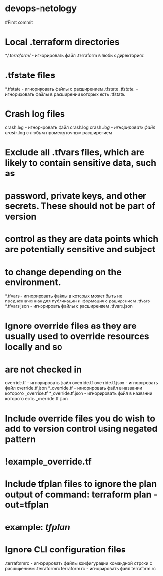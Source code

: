 # devops-netology
#First commit

# Local .terraform directories
**/.terraform/* - игнорировать файл .terraform в любых директориях

# .tfstate files
*.tfstate -  игнорировать файлы с расширением .tfstate
*.tfstate.* - игнорировать файлы в расширении которых есть .tfstate.

# Crash log files
crash.log - игнорировать файл crash.log
crash.*.log - игнорировать файл crash.*.log c любым промежуточным расширением

# Exclude all .tfvars files, which are likely to contain sensitive data, such as
# password, private keys, and other secrets. These should not be part of version
# control as they are data points which are potentially sensitive and subject
# to change depending on the environment.
*.tfvars - игнорировать файлы в которых может быть не предназначенная для публикации информация с раширением .tfvars
*.tfvars.json - игнорировть файлы с расширением .tfvars.json

# Ignore override files as they are usually used to override resources locally and so
# are not checked in
override.tf - игнорировать файл override.tf
override.tf.json - игнорировать файл override.tf.json
*_override.tf - игнорировать файл в названии которого _override.tf
*_override.tf.json - игнорировать файл в названии которого есть _override.tf.json

# Include override files you do wish to add to version control using negated pattern
# !example_override.tf

# Include tfplan files to ignore the plan output of command: terraform plan -out=tfplan
# example: *tfplan*

# Ignore CLI configuration files
.terraformrc - игнорировать файлы конфигурации командной строки с расширением .terraformrc
terraform.rc - игнорировать файл terraform.rc
